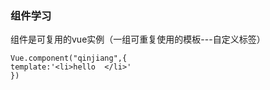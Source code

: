 ### 组件学习

组件是可复用的vue实例（一组可重复使用的模板---自定义标签）

```vue
Vue.component("qinjiang",{
template:'<li>hello  </li>'
})
```

